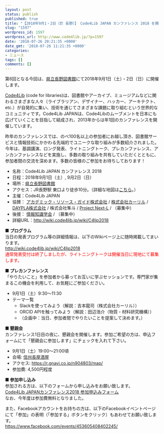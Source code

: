 ```yaml
---
layout: post
status: publish
published: true
title: "【2018年9月1・2日（於 長野）】 Code4Lib JAPAN カンファレンス 2018 を開催します（参加者募集）"
slug: "1597"
wordpress_id: 1597
wordpress_url: http://www.code4lib.jp/?p=1597
date: '2018-07-26 20:21:35 +0000'
date_gmt: '2018-07-26 11:21:35 +0000'
categories:
- ニュース
tags: []
comments: []
---
```

<p>第6回となる今回は、<a title="県立長野図書館" href="http://www.library.pref.nagano.jp/" target="_blank">県立長野図書館</a>にて2018年9月1日（土）・2日（日）に開催します。</p>
<p><a href="http://code4lib.org/" target="_blank">Code4Lib</a> (code for libraries)は、図書館やアーカイブ、ミュージアムなどに関わるさまざまな人々（ライブラリアン、デザイナー、ハッカー、アーキテクト、etc.）が自発的に集い、技術を通じてさまざまな課題に取り組むという世界的なコミュニティです。Code4Lib JAPANは、Code4Libのムーブメントを日本にも広げていくことを目指して結成され、2013年からは年1回のカンファレンスを開催しています。</p>
<p>昨年のカンファレンスでは、のべ100名以上の参加者にお越し頂き、図書館サービスと情報技術にかかわる先端的でユニークな取り組みが多数紹介されました。今年は、基調講演、ロング発表、ライトニングトーク、プレカンファレンス、アンカンファレンスなどを実施し、多数の取り組みを共有していただくとともに、参加者間の交流を深めます。多数の皆様のご参加をお待ちしております！</p>
<ul>
<li>名称：Code4Lib JAPAN カンファレンス 2018</li>
<li>日程：2018年9月1日（土）, 9月2日（日）</li>
<li>場所：<a title="県立長野図書館" href="http://www.library.pref.nagano.jp/" target="_blank">県立長野図書館</a></li>
<li>アクセス：JR長野駅 東口より徒歩10分。（詳細な地図は<a href="http://www.library.pref.nagano.jp/guidance/access" target="_blank">こちら</a>。）</li>
<li>主催：Code4Lib JAPAN</li>
<li>協賛： <a target="_blank" href="http://arg-corp.jp/">アカデミック・リソース・ガイド株式会社</a> / <a target="_blank" href="https://calil.jp/">株式会社カーリル</a> / <a target="_blank" href="http://daypla.co.jp/">DAYPLA株式会社</a> / 株式会社隼斗 / <a target="_blank" href="http://www.next-l.jp/">Project Next-L</a> / （募集中）</li>
<li>後援： <a target="_blank" href="http://jsik.jp">情報知識学会</a> / （募集中）</li>
<li>詳細URL：<a title="http://wiki.code4lib.jp/wiki/C4ljp2018" href="http://wiki.code4lib.jp/wiki/C4ljp2018">http://wiki.code4lib.jp/wiki/C4ljp2018</a></li>
</ul>
<p><!--more--></p>
<div>
<p><strong>■ プログラム</strong><br />
当日の発表プログラム等の詳細情報は、以下のWikiページ上に随時掲載してまいります。<br />
<a href="http://wiki.code4lib.jp/wiki/C4ljp2018">http://wiki.code4lib.jp/wiki/C4ljp2018</a><br />
<span style="color: red">通常発表受付は終了しましたが、ライトニングトークは開催当日に現地にて募集します。</span></p>
<p><strong>■ プレカンファレンス</strong><br />
「やりたいこと」を参加者から募ってお互いに学ぶセッションです。専門家が集まるこの機会を利用して、お気軽にご参加ください。</p>
<ul>
<li>9月1日（土）9:30～11:30</li>
<li>テーマ一覧
<ul>
<li>Slackを使ってみよう（解説：吉本龍司（株式会社カーリル））</li>
<li>ORCID APIを触ってみよう（解説：田辺浩介（物質・材料研究機構））</li>
<li>（企画中：当日、参加者間でやりたいことを提案して決めます。）</li>
</ul>
</li>
</ul>
<p><strong>■ 懇親会</strong><br />
カンファレンス1日目の夜に、懇親会を開催します。参加ご希望の方は、申込フォームにて「懇親会に参加します」にチェックを入れて下さい。</p>
<ul>
<li>9月1日（土）19:00～21:00頃</li>
<li>会場: <a target="_blank" href="https://r.gnavi.co.jp/n904803/">信州長屋酒屋</a></li>
<li>アクセス: <a target="_blank" href="https://r.gnavi.co.jp/n904803/map/">https://r.gnavi.co.jp/n904803/map/</a></li>
<li>参加費: 4,500円程度</li>
</ul>
<p><strong>■ 参加申し込み</strong><br />
参加される方は、以下のフォームから申し込みをお願い致します。<br />
<a href="http://www.code4lib.jp/2018/07/1602/">Code4Lib JAPANカンファレンス2018 参加申込みフォーム</a><br />
なお、今年度は参加費無料となりました。</p>
<p>また、Facebookアカウントをお持ちの方は、以下のFacebookイベントページにて「参加」の表明（「参加する」ボタンをクリック）もあわせてお願い致します。<br />
<a target="_blank" title="https://www.facebook.com/events/453605408402245/" href="https://www.facebook.com/events/453605408402245/">https://www.facebook.com/events/453605408402245/</a></p>
</div>
